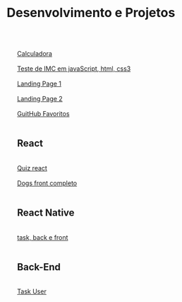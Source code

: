 <br>
<h1 id="h1" >Desenvolvimento e Projetos</h1>

<br>

<nav >

<ul>

<br>

<li style="list-style-type: none;" id="li">
<a id="a" href="https://GabrielErick1.github.io/estudo/calculadora/">Calculadora</a>
</li>

<br>

<li style="list-style-type: none;" id="li">
<a id="a" href="https://GabrielErick1.github.io/estudo/javaScript/testedeobsidade/">Teste de IMC em javaScript, html, css3</a>
</li>

<br>

<li style="list-style-type: none;" id="li">
<a id="a" href="https://GabrielErick1.github.io/estudo/htmlsite/site/">Landing Page 1</a>
</li>

<br>

<li style="list-style-type: none;" id="li">
<a id="a" href="https://GabrielErick1.github.io/estudo/htmlsite/sitenv/">Landing Page 2</a>
</li>

<br>

<li style="list-style-type: none;" id="li">
<a id="a" href="https://GabrielErick1.github.io/estudo/projetogit01/">GuitHub Favoritos</a>
</li>

<br>
<h1 id="h1" >React</h1>
<br>

<li style="list-style-type: none;" id="li">
<a id="a" href="https://GabrielErick1.github.io/estudo/quiz/">Quiz react</a>
</li>

<br>

<li style="list-style-type: none;" id="li">
<a id="a" href="https://github.com/GabrielErick1/estudo/tree/main/dogs">Dogs front completo</a>
</li>

<br>
<h1 id="h1" >React Native</h1>
<br>
<li style="list-style-type: none;" id="li">
<a id="a" href="https://github.com/GabrielErick1/estudo/tree/main/nativetask">task, back e front</a>
</li>
<br>
<h1 id="h1" >Back-End</h1>
<br>
<li style="list-style-type: none;" id="li">
<a id="a" href="https://github.com/GabrielErick1/estudo/tree/main/taskUser">Task User </a>
</li>
</ul>
</nav>
